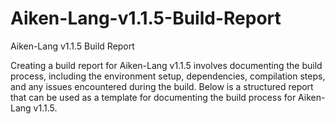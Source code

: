 # Aiken-Lang-v1.1.5-Build-Report
Aiken-Lang v1.1.5 Build Report

Creating a build report for Aiken-Lang v1.1.5 involves documenting the build process, including the environment setup, dependencies, compilation steps, and any issues encountered during the build. Below is a structured report that can be used as a template for documenting the build process for Aiken-Lang v1.1.5.
